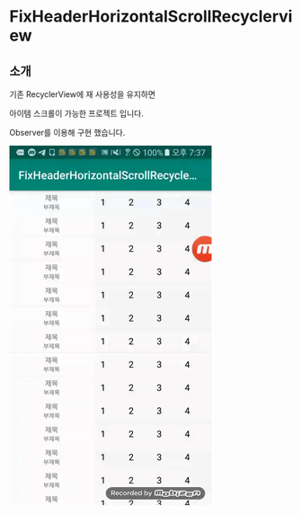 # FixHeaderHorizontalScrollRecyclerview


## 소개
기존 RecyclerView에 재 사용성을 유지하면 

아이템 스크롤이 가능한 프로젝트 입니다. 

Observer를 이용해 구현 했습니다.


![](sample.gif)
